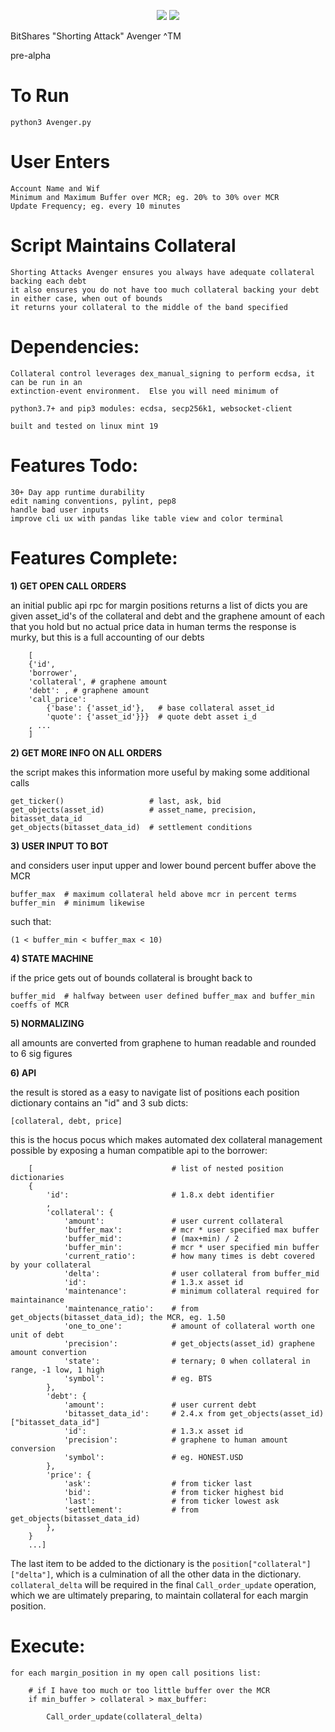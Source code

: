 <p align="center"> 
<img src="https://imgur.com/4hSbRja.jpg">	
<img src="https://imgur.com/ygdhTpw.jpg">
</p>


BitShares "Shorting Attack" Avenger ^TM

pre-alpha

To Run
=======================================
    python3 Avenger.py

User Enters
=======================================
    Account Name and Wif
    Minimum and Maximum Buffer over MCR; eg. 20% to 30% over MCR
    Update Frequency; eg. every 10 minutes

Script Maintains Collateral
=======================================
    Shorting Attacks Avenger ensures you always have adequate collateral backing each debt
    it also ensures you do not have too much collateral backing your debt
    in either case, when out of bounds
    it returns your collateral to the middle of the band specified

Dependencies:
=======================================
    Collateral control leverages dex_manual_signing to perform ecdsa, it can be run in an
    extinction-event environment.  Else you will need minimum of

    python3.7+ and pip3 modules: ecdsa, secp256k1, websocket-client

    built and tested on linux mint 19

Features Todo:
=======================================
    30+ Day app runtime durability
    edit naming conventions, pylint, pep8
    handle bad user inputs
    improve cli ux with pandas like table view and color terminal

Features Complete:
=======================================

**1) GET OPEN CALL ORDERS**

an initial public api rpc for margin positions returns a list of dicts
you are given asset_id's of the collateral and debt
and the graphene amount of each that you hold
but no actual price data
in human terms the response is murky, but this is a full accounting of our debts

```
    [
    {'id',
    'borrower',
    'collateral', # graphene amount
    'debt': , # graphene amount
    'call_price':
        {'base': {'asset_id'},   # base collateral asset_id
        'quote': {'asset_id'}}}  # quote debt asset i_d
    , ...
    ]
```

**2) GET MORE INFO ON ALL ORDERS**

the script makes this information more useful by making some additional calls

    get_ticker()                   # last, ask, bid
    get_objects(asset_id)          # asset_name, precision, bitasset_data_id
    get_objects(bitasset_data_id)  # settlement conditions

**3) USER INPUT TO BOT**

and considers user input upper and lower bound percent buffer above the MCR


    buffer_max  # maximum collateral held above mcr in percent terms
    buffer_min  # minimum likewise

such that:  

    (1 < buffer_min < buffer_max < 10)

**4) STATE MACHINE**

if the price gets out of bounds collateral is brought back to

    buffer_mid  # halfway between user defined buffer_max and buffer_min coeffs of MCR

**5) NORMALIZING**

all amounts are converted from graphene to human readable and rounded to 6 sig figures

**6) API**

the result is stored as a easy to navigate list of positions
each position dictionary contains an "id" and 3 sub dicts:

    [collateral, debt, price]

this is the hocus pocus which makes automated dex collateral management possible
by exposing a human compatible api to the borrower:

```
    [                               # list of nested position dictionaries
    {
        'id':                       # 1.8.x debt identifier
        ,
        'collateral': {
            'amount':               # user current collateral
            'buffer_max':           # mcr * user specified max buffer
            'buffer_mid':           # (max+min) / 2
            'buffer_min':           # mcr * user specified min buffer
            'current_ratio':        # how many times is debt covered by your collateral
            'delta':                # user collateral from buffer_mid
            'id':                   # 1.3.x asset id
            'maintenance':          # minimum collateral required for maintainance
            'maintenance_ratio':    # from get_objects(bitasset_data_id); the MCR, eg. 1.50
            'one_to_one':           # amount of collateral worth one unit of debt
            'precision':            # get_objects(asset_id) graphene amount convertion
            'state':                # ternary; 0 when collateral in range, -1 low, 1 high
            'symbol':               # eg. BTS
        },
        'debt': {
            'amount':               # user current debt
            'bitasset_data_id':     # 2.4.x from get_objects(asset_id)["bitasset_data_id"]
            'id':                   # 1.3.x asset id
            'precision':            # graphene to human amount conversion
            'symbol':               # eg. HONEST.USD
        },
        'price': {
            'ask':                  # from ticker last
            'bid':                  # from ticker highest bid
            'last':                 # from ticker lowest ask
            'settlement':           # from get_objects(bitasset_data_id)
        },
    }
    ...]
```
The last item to be added to the dictionary is the `position["collateral"]["delta"]`, which is a culmination of all the other data in the dictionary.  `collateral_delta` will be required in the final `Call_order_update` operation, which we are ultimately preparing, to maintain collateral for each margin position.

Execute:
=======================================

    for each margin_position in my open call positions list:

        # if I have too much or too little buffer over the MCR
        if min_buffer > collateral > max_buffer:

            Call_order_update(collateral_delta)
